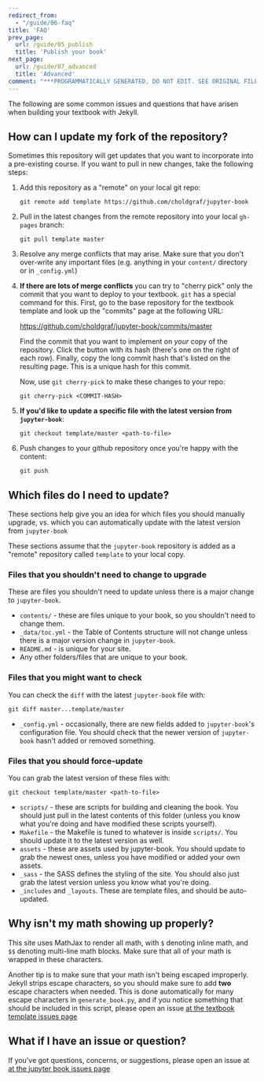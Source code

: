 ```yaml
---
redirect_from:
  - "/guide/06-faq"
title: 'FAQ'
prev_page:
  url: /guide/05_publish
  title: 'Publish your book'
next_page:
  url: /guide/07_advanced
  title: 'Advanced'
comment: "***PROGRAMMATICALLY GENERATED, DO NOT EDIT. SEE ORIGINAL FILES IN /content***"
---
```

The following are some common issues and questions that have arisen when
building your textbook with Jekyll.

## How can I update my fork of the repository?

Sometimes this repository will get updates that you want to incorporate into
a pre-existing course. If you want to pull in new changes, take the following
steps:

1. Add this repository as a "remote" on your local git repo:

       git remote add template https://github.com/choldgraf/jupyter-book

2. Pull in the latest changes from the remote repository into your local `gh-pages` branch:

       git pull template master

3. Resolve any merge conflicts that may arise. Make sure that you don't over-write
   any important files (e.g. anything in your `content/` directory or in `_config.yml`)
4. **If there are lots of merge conflicts** you can try to "cherry pick" only the commit
   that you want to deploy to your textbook. `git` has a special command for this.
   First, go to the base repository for the textbook template and look up the "commits"
   page at the following URL:

   https://github.com/choldgraf/jupyter-book/commits/master

   Find the commit that you want to implement on *your* copy of the repository. Click the button with
   its hash (there's one on the right of each row). Finally, copy the long commit hash that's listed
   on the resulting page. This is a unique hash for this commit.

   Now, use `git cherry-pick` to make these changes to your repo:

       git cherry-pick <COMMIT-HASH>

6. **If you'd like to update a specific file with the latest version from `jupyter-book`**:

       git checkout template/master <path-to-file>

7. Push changes to your github repository once you're happy with the content:

       git push

## Which files do I need to update?

These sections help give you an idea for which files you should manually upgrade, vs. which you can automatically update
with the latest version from `jupyter-book`

These sections assume that the `jupyter-book` repository is added as a "remote" repository called `template` to your local copy.

### Files that you shouldn't need to change to upgrade

These are files you shouldn't need to update unless there is a major change to `jupyter-book`.

* `contents/` - these are files unique to your book, so you shouldn't need to change them.
* `_data/toc.yml` - the Table of Contents structure will not change unless there is a major version change in `jupyter-book`.
* `README.md` - is unique for your site.
* Any other folders/files that are unique to your book.

### Files that you might want to check

You can check the `diff` with the latest `jupyter-book` file with:

```
git diff master...template/master
```

* `_config.yml` - occasionally, there are new fields added to `jupyter-book`'s configuration file. You should
  check that the newer version of `jupyter-book` hasn't added or removed something.

### Files that you should force-update

You can grab the latest version of these files with:

```
git checkout template/master <path-to-file>
```

* `scripts/` - these are scripts for building and cleaning the book. You should just pull in the latest contents
  of this folder (unless you know what you're doing and have modified these scripts yourself).
* `Makefile` - the Makefile is tuned to whatever is inside `scripts/`. You should update it to the latest version
  as well.
* `assets` - these are assets used by jupyter-book. You should update to grab the newest ones, unless you have
  modified or added your own assets.
* `_sass` - the SASS defines the styling of the site. You should also just grab the latest version unless you know
  what you're doing.
* `_includes` and `_layouts`. These are template files, and should be auto-updated.


## Why isn't my math showing up properly?

This site uses MathJax to render all math, with `$` denoting inline math,
and `$$` denoting multi-line math blocks. Make sure that all of your math
is wrapped in these characters.

Another tip is to make sure that your math isn't being escaped improperly.
Jekyll strips escape characters, so you should make sure to add **two**
escape characters when needed. This is done automatically for many escape
characters in `generate_book.py`, and if you notice something that should
be included in this script, please open an issue
[at the textbook template issues page](https://github.com/choldgraf/jupyter-book/issues)

## What if I have an issue or question?

If you've got questions, concerns, or suggestions, please open an issue at
[at the jupyter book issues page](https://github.com/choldgraf/jupyter-book/issues)

